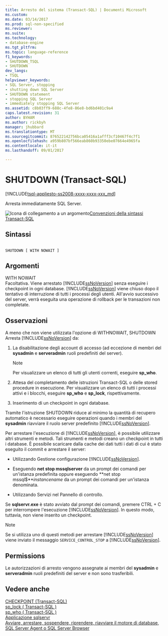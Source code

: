 ```yaml
---
title: Arresto del sistema (Transact-SQL) | Documenti Microsoft
ms.custom: 
ms.date: 03/14/2017
ms.prod: sql-non-specified
ms.reviewer: 
ms.suite: 
ms.technology:
- database-engine
ms.tgt_pltfrm: 
ms.topic: language-reference
f1_keywords:
- SHUTDOWN_TSQL
- SHUTDOWN
dev_langs:
- TSQL
helpviewer_keywords:
- SQL Server, stopping
- shutting down SQL Server
- SHUTDOWN statement
- stopping SQL Server
- immediately stopping SQL Server
ms.assetid: c8b03ff9-688c-4fe8-86e8-bd6bd401c9a4
caps.latest.revision: 31
author: BYHAM
ms.author: rickbyh
manager: jhubbard
ms.translationtype: MT
ms.sourcegitcommit: 876522142756bca05416a1afff3cf10467f4c7f1
ms.openlocfilehash: a959b807bf566eab860b93350ebe07664e4965fa
ms.contentlocale: it-it
ms.lasthandoff: 09/01/2017

---
```

# <a name="shutdown-transact-sql"></a>SHUTDOWN (Transact-SQL)
[!INCLUDE[tsql-appliesto-ss2008-xxxx-xxxx-xxx_md](../../includes/tsql-appliesto-ss2008-xxxx-xxxx-xxx-md.md)]

  Arresta immediatamente SQL Server.  
  
 ![Icona di collegamento a un argomento](../../database-engine/configure-windows/media/topic-link.gif "Icona di collegamento a un argomento")[Convenzioni della sintassi Transact-SQL](../../t-sql/language-elements/transact-sql-syntax-conventions-transact-sql.md)  
  
## <a name="syntax"></a>Sintassi  
  
```  
  
SHUTDOWN [ WITH NOWAIT ]   
```  
  
## <a name="arguments"></a>Argomenti  
 WITH NOWAIT  
 Facoltativa. Viene arrestato [!INCLUDE[ssNoVersion](../../includes/ssnoversion-md.md)] senza eseguire i checkpoint in ogni database. [!INCLUDE[ssNoVersion](../../includes/ssnoversion-md.md)] viene chiuso dopo il tentativo di interruzione di tutti i processi degli utenti. All'avvio successivo del server, verrà eseguita una operazione di rollback per le transazioni non completate.  
  
## <a name="remarks"></a>Osservazioni  
 A meno che non viene utilizzata l'opzione di WITHNOWAIT, SHUTDOWN Arresta [!INCLUDE[ssNoVersion](../../includes/ssnoversion-md.md)] da:  
  
1.  La disabilitazione degli account di accesso (ad eccezione di membri del **sysadmin** e **serveradmin** ruoli predefiniti del server).  
  
    > [!NOTE]  
    >  Per visualizzare un elenco di tutti gli utenti correnti, eseguire **sp_who**.  
  
2.  Attesa del completamento delle istruzioni Transact-SQL o delle stored procedure in esecuzione. Per visualizzare un elenco di tutti i processi attivi e i blocchi, eseguire **sp_who** e **sp_lock**, rispettivamente.  
  
3.  Inserimento di un checkpoint in ogni database.  
  
 Tramite l'istruzione SHUTDOWN riduce al minimo la quantità di recupero automatico è necessario eseguire operazioni quando i membri del **sysadmin** riavviare il ruolo server predefinito [!INCLUDE[ssNoVersion](../../includes/ssnoversion-md.md)].  
  
 Per arrestare l'esecuzione di [!INCLUDE[ssNoVersion](../../includes/ssnoversion-md.md)], è possibile utilizzare altri strumenti e metodi. Tali strumenti e metodi creano un checkpoint in tutti i database. È possibile scaricare dalla cache dei dati tutti i dati di cui è stato eseguito il commit e arrestare il server:  
  
-   Utilizzando Gestione configurazione [!INCLUDE[ssNoVersion](../../includes/ssnoversion-md.md)].  
  
-   Eseguendo **net stop mssqlserver** da un prompt dei comandi per un'istanza predefinita oppure eseguendo **net stop mssql$***instancename* da un prompt dei comandi per un'istanza denominata.  
  
-   Utilizzando Servizi nel Pannello di controllo.  
  
 Se **sqlservr.exe** è stato avviato dal prompt dei comandi, premere CTRL + C per interrompere l'esecuzione [!INCLUDE[ssNoVersion](../../includes/ssnoversion-md.md)]. In questo modo, tuttavia, non viene inserito un checkpoint.  
  
> [!NOTE]  
>  Se si utilizza uno di questi metodi per arrestare [!INCLUDE[ssNoVersion](../../includes/ssnoversion-md.md)] viene inviato il messaggio `SERVICE_CONTROL_STOP` a [!INCLUDE[ssNoVersion](../../includes/ssnoversion-md.md)].  
  
## <a name="permissions"></a>Permissions  
 Le autorizzazioni di arresto vengono assegnate ai membri del **sysadmin** e **serveradmin** ruoli predefiniti del server e non sono trasferibili.  
  
## <a name="see-also"></a>Vedere anche  
 [CHECKPOINT &#40;Transact-SQL&#41;](../../t-sql/language-elements/checkpoint-transact-sql.md)   
 [sp_lock &#40; Transact-SQL &#41;](../../relational-databases/system-stored-procedures/sp-lock-transact-sql.md)   
 [sp_who &#40; Transact-SQL &#41;](../../relational-databases/system-stored-procedures/sp-who-transact-sql.md)   
 [Applicazione sqlservr](../../tools/sqlservr-application.md)   
 [Avviare, arrestare, sospendere, riprendere, riavviare il motore di database, SQL Server Agent o SQL Server Browser](../../database-engine/configure-windows/start-stop-pause-resume-restart-sql-server-services.md)  
  
  
